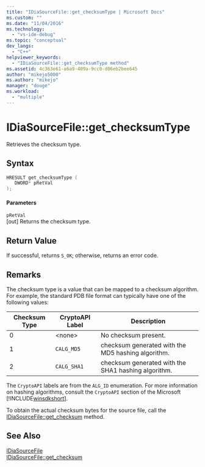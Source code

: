 ```yaml
---
title: "IDiaSourceFile::get_checksumType | Microsoft Docs"
ms.custom: ""
ms.date: "11/04/2016"
ms.technology: 
  - "vs-ide-debug"
ms.topic: "conceptual"
dev_langs: 
  - "C++"
helpviewer_keywords: 
  - "IDiaSourceFile::get_checksumType method"
ms.assetid: 4c363e61-a6a9-409a-9cc0-d06eb2bee645
author: "mikejo5000"
ms.author: "mikejo"
manager: "douge"
ms.workload: 
  - "multiple"
---
```

# IDiaSourceFile::get_checksumType
Retrieves the checksum type.  
  
## Syntax  
  
```C++  
HRESULT get_checksumType (   
   DWORD* pRetVal  
);  
```  
  
#### Parameters  
 `pRetVal`  
 [out] Returns the checksum type.  
  
## Return Value  
 If successful, returns `S_OK`; otherwise, returns an error code.  
  
## Remarks  
 The checksum type is a value that can be mapped to a checksum algorithm. For example, the standard PDB file format can typically have one of the following values:  
  
|Checksum Type|CryptoAPI Label|Description|  
|-------------------|---------------------|-----------------|  
|0|\<none>|No checksum present.|  
|1|`CALG_MD5`|checksum generated with the MD5 hashing algorithm.|  
|2|`CALG_SHA1`|checksum generated with the SHA1 hashing algorithm.|  
  
 The `CryptoAPI` labels are from the `ALG_ID` enumeration. For more information on hashing algorithms, consult the `CryptoAPI` section of the Microsoft [!INCLUDE[winsdkshort](../../debugger/debug-interface-access/includes/winsdkshort_md.md)].  
  
 To obtain the actual checksum bytes for the source file, call the [IDiaSourceFile::get_checksum](../../debugger/debug-interface-access/idiasourcefile-get-checksum.md) method.  
  
## See Also  
 [IDiaSourceFile](../../debugger/debug-interface-access/idiasourcefile.md)   
 [IDiaSourceFile::get_checksum](../../debugger/debug-interface-access/idiasourcefile-get-checksum.md)